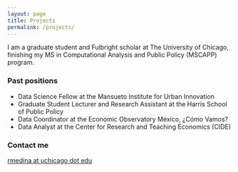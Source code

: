```yaml
---
layout: page
title: Projects
permalink: /projects/
---
```


I am a graduate student and Fulbright scholar at The University of Chicago, finishing my MS in Computational Analysis and Public Policy (MSCAPP) program.



### Past positions 
- Data Science Fellow at the Mansueto Institute for Urban Innovation 
- Graduate Student Lecturer and Research Assistant at the Harris School of Public Policy 
- Data Coordinator at the Economic Observatory México, ¿Cómo Vamos? 
- Data Analyst at the Center for Research and Teaching Economics (CIDE) 


### Contact me

[rmedina at uchicago dot edu](mailto:rmedina@uchicago.edu)
